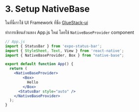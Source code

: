 
# 3. Setup NativeBase

ในที่นี้เราใช้ UI Framework ที่ชื่อ [GlueStack-ui](https://gluestack.io/ui/docs/home/overview/quick-start) 

ทำการเขียนส่วนของ App.js ใหม่ โดยใช้ `NativeBaseProvider` component 

```jsx
// App.js
import { StatusBar } from 'expo-status-bar';
import { StyleSheet, Text, View } from 'react-native';
import { NativeBaseProvider, Box } from "native-base";

export default function App() {
  return (
    <NativeBaseProvider>
        <Box>
          Hello
        </Box>
      <StatusBar style="auto" />
    </NativeBaseProvider>
  );
}
```


